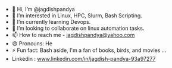 - 👋 Hi, I’m @jagdishpandya
- 👀 I’m interested in Linux, HPC, Slurm, Bash Scripting.
- 🌱 I’m currently learning Devops.
- 💞️ I’m looking to collaborate on linux automation tasks.
- 📫 How to reach me  - jagdishpandya@yahoo.com
- 😄 Pronouns: He
- ⚡ Fun fact: Bash aside, I'm a fan of books, birds, and movies ...
- Linkedin : www.linkedin.com/in/jagdish-pandya-93a97277
<!---
jagdishpandya/jagdishpandya is a ✨ special ✨ repository because its `README.md` (this file) appears on your GitHub profile.
You can click the Preview link to take a look at your changes.
--->
